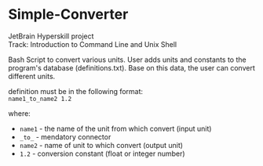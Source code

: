 # Simple-Converter  

JetBrain Hyperskill project  
Track: Introduction to Command Line and Unix Shell

Bash Script to convert various units. User adds units and constants to the program's database (definitions.txt).
Base on this data, the user can convert different units.


definition must be in the following format:  
 `name1_to_name2 1.2`  


where:
 -  `name1` - the name of the unit from which convert (input unit)
 -  `_to_` - mendatory connector
 -  `name2` - name of unit to which convert (output unit)
 -  `1.2` - conversion constant (float or integer number)


